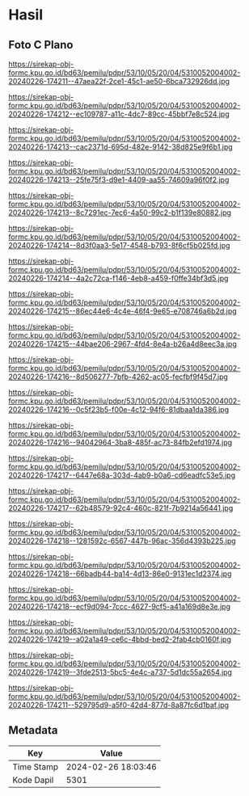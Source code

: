 # Hasil

## Foto C Plano

https://sirekap-obj-formc.kpu.go.id/bd63/pemilu/pdpr/53/10/05/20/04/5310052004002-20240226-174211--47aea22f-2ce1-45c1-ae50-6bca732926dd.jpg

https://sirekap-obj-formc.kpu.go.id/bd63/pemilu/pdpr/53/10/05/20/04/5310052004002-20240226-174212--ec109787-a11c-4dc7-89cc-45bbf7e8c524.jpg

https://sirekap-obj-formc.kpu.go.id/bd63/pemilu/pdpr/53/10/05/20/04/5310052004002-20240226-174213--cac2371d-695d-482e-9142-38d825e9f6b1.jpg

https://sirekap-obj-formc.kpu.go.id/bd63/pemilu/pdpr/53/10/05/20/04/5310052004002-20240226-174213--25fe75f3-d9e1-4409-aa55-74609a96f0f2.jpg

https://sirekap-obj-formc.kpu.go.id/bd63/pemilu/pdpr/53/10/05/20/04/5310052004002-20240226-174213--8c7291ec-7ec6-4a50-99c2-b1f139e80882.jpg

https://sirekap-obj-formc.kpu.go.id/bd63/pemilu/pdpr/53/10/05/20/04/5310052004002-20240226-174214--8d3f0aa3-5e17-4548-b793-8f6cf5b025fd.jpg

https://sirekap-obj-formc.kpu.go.id/bd63/pemilu/pdpr/53/10/05/20/04/5310052004002-20240226-174214--4a2c72ca-f146-4eb8-a459-f0ffe34bf3d5.jpg

https://sirekap-obj-formc.kpu.go.id/bd63/pemilu/pdpr/53/10/05/20/04/5310052004002-20240226-174215--86ec44e6-4c4e-46f4-9e65-e708746a6b2d.jpg

https://sirekap-obj-formc.kpu.go.id/bd63/pemilu/pdpr/53/10/05/20/04/5310052004002-20240226-174215--44bae206-2967-4fd4-8e4a-b26a4d8eec3a.jpg

https://sirekap-obj-formc.kpu.go.id/bd63/pemilu/pdpr/53/10/05/20/04/5310052004002-20240226-174216--8d506277-7bfb-4262-ac05-fecfbf9f45d7.jpg

https://sirekap-obj-formc.kpu.go.id/bd63/pemilu/pdpr/53/10/05/20/04/5310052004002-20240226-174216--0c5f23b5-f00e-4c12-94f6-81dbaa1da386.jpg

https://sirekap-obj-formc.kpu.go.id/bd63/pemilu/pdpr/53/10/05/20/04/5310052004002-20240226-174216--94042964-3ba8-485f-ac73-84fb2efd1974.jpg

https://sirekap-obj-formc.kpu.go.id/bd63/pemilu/pdpr/53/10/05/20/04/5310052004002-20240226-174217--6447e68a-303d-4ab9-b0a6-cd6eadfc53e5.jpg

https://sirekap-obj-formc.kpu.go.id/bd63/pemilu/pdpr/53/10/05/20/04/5310052004002-20240226-174217--62b48579-92c4-460c-821f-7b9214a56441.jpg

https://sirekap-obj-formc.kpu.go.id/bd63/pemilu/pdpr/53/10/05/20/04/5310052004002-20240226-174218--1281592c-6567-447b-96ac-356d4393b225.jpg

https://sirekap-obj-formc.kpu.go.id/bd63/pemilu/pdpr/53/10/05/20/04/5310052004002-20240226-174218--66badb44-ba14-4d13-86e0-9131ec1d2374.jpg

https://sirekap-obj-formc.kpu.go.id/bd63/pemilu/pdpr/53/10/05/20/04/5310052004002-20240226-174218--ecf9d094-7ccc-4627-9cf5-a41a169d8e3e.jpg

https://sirekap-obj-formc.kpu.go.id/bd63/pemilu/pdpr/53/10/05/20/04/5310052004002-20240226-174219--a02a1a49-ce6c-4bbd-bed2-2fab4cb0160f.jpg

https://sirekap-obj-formc.kpu.go.id/bd63/pemilu/pdpr/53/10/05/20/04/5310052004002-20240226-174219--3fde2513-5bc5-4e4c-a737-5d1dc55a2654.jpg

https://sirekap-obj-formc.kpu.go.id/bd63/pemilu/pdpr/53/10/05/20/04/5310052004002-20240226-174211--529795d9-a5f0-42d4-877d-8a87fc6d1baf.jpg


## Metadata

| Key        | Value               |
| ---------- | ------------------- |
| Time Stamp | 2024-02-26 18:03:46 |
| Kode Dapil | 5301                |



